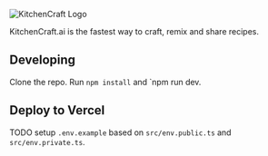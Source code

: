 ![KitchenCraft Logo](https://github.com/jonmumm/KitchenCraft/assets/718391/0f4b6557-ba4e-4f31-b845-758fb57d18c5)

KitchenCraft.ai is the fastest way to craft, remix and share recipes.

## Developing

Clone the repo. Run `npm install` and `npm run dev.

## Deploy to Vercel

TODO setup `.env.example` based on `src/env.public.ts` and `src/env.private.ts`.

